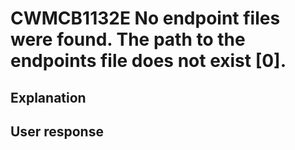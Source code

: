 # CWMCB1132E No endpoint files were found. The path to the endpoints file does not exist [0].

## Explanation

## User response